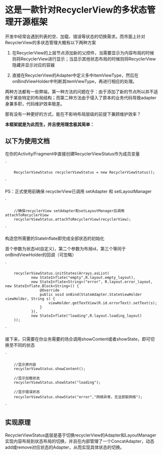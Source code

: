 # 这是一款针对RecyclerView的多状态管理开源框架


开发中经常会遇到列表的空、加载、错误等状态的切换需求。而市面上针对RecyclerView的多状态管理大概有以下两种方案

1. 在RecyclerView的上层节点添加新的父控件，当需要显示为内容布局的时候则将RecyclerView进行显示；当显示其他状态布局的时候则将RecyclerView隐藏并显示对应的容器

2. 直接在RecyclerView的Adapter中定义多中itemViewType，然后在onBindViewHolder中判断其itemViewType，再进行相应的处理。

两种方法都有一些弊端，第一种方法的问题在于：由于添加了新的节点所以并不适用于某些特定的布局结构；而第二种方法由于侵入了原本的业务代码导致adapter身兼多职，代码维护效率极差。

那有没有一种更好的方式，能在不影响布局层级的前提下兼顾维护效率？

**本框架就是为此而生，并且使用理念极其简单：**



## 以下为使用文档

在你的Activity/Fragment中直接创建RecyclerViewStatus作为成员变量

`

        RecyclerViewStatus recyclerViewStatus = new RecyclerViewStatus();
`

PS：正式使用前确保 recyclerView已调用 setAdapter 和 setLayoutManager

`

        //确保recyclerView setAdapter和setLayoutManager后调用attachToRecyclerView
        recyclerViewStatus.attachToRecyclerView(recyclerView);
`

构造您所需要的StateInflate即完成全部状态的初始化

首个参数为状态id(自定义)，第二个参数为布局id，第三个等同于onBindViewHolder的回调（可忽略）

`

        recyclerViewStatus.initStates(Arrays.asList(
                new StateInflate("empty",R.layout.empty_layout),
                new StateInflate<String>("error", R.layout.error_layout, new StateInflate.Block<String>() {
                    @Override
                    public void onBind(StateAdapter.StateViewHolder viewHolder, String s) {
                        viewHolder.getTextView(R.id.errorText).setText(s);
                    }
                }),
                new StateInflate("loading",R.layout.loading_layout)
        ));
`

接下来，只需要在你业务需要的场合调用showContent或者showState，即可切换至不同的状态

`

        //显示原内容
        recyclerViewStatus.showContent();

        //显示加载状态
        recyclerViewStatus.showState("loading");
        
        //显示错误状态
        recyclerViewStatus.showState("error","网络异常，无法获取网络");
`

## 实现原理

RecyclerViewStatus底层是基于切换recyclerView的Adapter和LayoutManager实现内容布局到状态布局的切换，并且在内部管理了一个ConcatAdapter，动态add或remove对应状态的Adapter，从而实现具体状态的切换。
